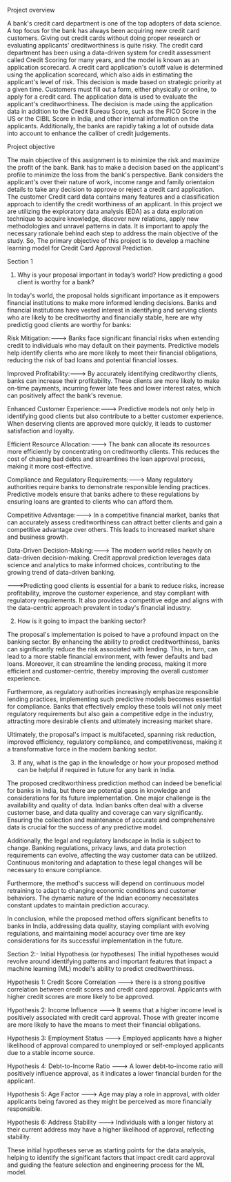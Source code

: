Project overview

A bank's credit card department is one of the top adopters of data science. A top focus for the bank has always been acquiring new credit card customers. Giving out credit cards without doing proper research or evaluating applicants' creditworthiness is quite risky. The credit card department has been using a data-driven system for credit assessment called Credit Scoring for many years, and the model is known as an application scorecard. A credit card application's cutoff value is determined using the application scorecard, which also aids in estimating the applicant's level of risk. This decision is made based on strategic priority at a given time. Customers must fill out a form, either physically or online, to apply for a credit card. The application data is used to evaluate the applicant's creditworthiness. The decision is made using the application data in addition to the Credit Bureau Score, such as the FICO Score in the US or the CIBIL Score in India, and other internal information on the applicants. Additionally, the banks are rapidly taking a lot of outside data into account to enhance the caliber of credit judgements.

Project objective

The main objective of this assignment is to minimize the risk and maximize the profit of the bank. Bank has to make a decision based on the applicant's profile to minimize the loss from the bank's perspective. Bank considers the applicant's over their nature of work, income range and family orientaion details to take any decision to approve or reject a credit card application. The customer Credit card data contains many features and a classification approach to identify the credit worthiness of an applicant. In this project we are utilizing the exploratory data analysis (EDA) as a data exploration technique to acquire knowledge, discover new relations, apply new methodologies and unravel patterns in data. It is important to apply the necessary rationale behind each step to address the main objective of the study. So, The primary objective of this project is to develop a machine learning model for Credit Card Approval Prediction.

Section 1
1. Why is your proposal important in today’s world? How predicting a good client is worthy for a bank?

In today's world, the proposal holds significant importance as it empowers financial institutions to make more informed lending decisions. Banks and financial institutions have vested interest in identifying and serving clients who are likely to be creditworthy and financially stable, here are why predictig good clients are worthy for banks:

Risk Mitigation:---> Banks face significant financial risks when extending credit to individuals who may default on their payments. Predictive models help identify clients who are more likely to meet their financial obligations, reducing the risk of bad loans and potential financial losses.

Improved Profitability:---> By accurately identifying creditworthy clients, banks can increase their profitability. These clients are more likely to make on-time payments, incurring fewer late fees and lower interest rates, which can positively affect the bank's revenue.

Enhanced Customer Experience:---> Predictive models not only help in identifying good clients but also contribute to a better customer experience. When deserving clients are approved more quickly, it leads to customer satisfaction and loyalty.

Efficient Resource Allocation:---> The bank can allocate its resources more efficiently by concentrating on creditworthy clients. This reduces the cost of chasing bad debts and streamlines the loan approval process, making it more cost-effective.

Compliance and Regulatory Requirements:---> Many regulatory authorities require banks to demonstrate responsible lending practices. Predictive models ensure that banks adhere to these regulations by ensuring loans are granted to clients who can afford them.

Competitive Advantage:---> In a competitive financial market, banks that can accurately assess creditworthiness can attract better clients and gain a competitive advantage over others. This leads to increased market share and business growth.

Data-Driven Decision-Making:---> The modern world relies heavily on data-driven decision-making. Credit approval prediction leverages data science and analytics to make informed choices, contributing to the growing trend of data-driven banking.

--->Predicting good clients is essential for a bank to reduce risks, increase profitability, improve the customer experience, and stay compliant with regulatory requirements. It also provides a competitive edge and aligns with the data-centric approach prevalent in today's financial industry.

2. How is it going to impact the banking sector?

The proposal's implementation is poised to have a profound impact on the banking sector. By enhancing the ability to predict creditworthiness, banks can significantly reduce the risk associated with lending. This, in turn, can lead to a more stable financial environment, with fewer defaults and bad loans. Moreover, it can streamline the lending process, making it more efficient and customer-centric, thereby improving the overall customer experience.

Furthermore, as regulatory authorities increasingly emphasize responsible lending practices, implementing such predictive models becomes essential for compliance. Banks that effectively employ these tools will not only meet regulatory requirements but also gain a competitive edge in the industry, attracting more desirable clients and ultimately increasing market share.

Ultimately, the proposal's impact is multifaceted, spanning risk reduction, improved efficiency, regulatory compliance, and competitiveness, making it a transformative force in the modern banking sector.

3. If any, what is the gap in the knowledge or how your proposed method can be helpful if required in future for any bank in India.

The proposed creditworthiness prediction method can indeed be beneficial for banks in India, but there are potential gaps in knowledge and considerations for its future implementation. One major challenge is the availability and quality of data. Indian banks often deal with a diverse customer base, and data quality and coverage can vary significantly. Ensuring the collection and maintenance of accurate and comprehensive data is crucial for the success of any predictive model.

Additionally, the legal and regulatory landscape in India is subject to change. Banking regulations, privacy laws, and data protection requirements can evolve, affecting the way customer data can be utilized. Continuous monitoring and adaptation to these legal changes will be necessary to ensure compliance.

Furthermore, the method's success will depend on continuous model retraining to adapt to changing economic conditions and customer behaviors. The dynamic nature of the Indian economy necessitates constant updates to maintain prediction accuracy.

In conclusion, while the proposed method offers significant benefits to banks in India, addressing data quality, staying compliant with evolving regulations, and maintaining model accuracy over time are key considerations for its successful implementation in the future.

Section 2:- Initial Hypothesis (or hypotheses)
The initial hypotheses would revolve around identifying patterns and important features that impact a machine learning (ML) model's ability to predict creditworthiness.

Hypothesis 1: Credit Score Correlation ---> there is a strong positive correlation between credit scores and credit card approval. Applicants with higher credit scores are more likely to be approved.

Hypothesis 2: Income Influence ---> It seems that a higher income level is positively associated with credit card approval. Those with greater income are more likely to have the means to meet their financial obligations.

Hypothesis 3: Employment Status ---> Employed applicants have a higher likelihood of approval compared to unemployed or self-employed applicants due to a stable income source.

Hypothesis 4: Debt-to-Income Ratio ---> A lower debt-to-income ratio will positively influence approval, as it indicates a lower financial burden for the applicant.

Hypothesis 5: Age Factor ---> Age may play a role in approval, with older applicants being favored as they might be perceived as more financially responsible.

Hypothesis 6: Address Stability ---> Individuals with a longer history at their current address may have a higher likelihood of approval, reflecting stability.

These initial hypotheses serve as starting points for the data analysis, helping to identify the significant factors that impact credit card approval and guiding the feature selection and engineering process for the ML model.
